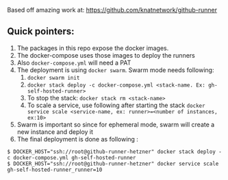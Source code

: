 Based off amazing work at: https://github.com/knatnetwork/github-runner

## Quick pointers:

1. The packages in this repo expose the docker images.
2. The docker-compose uses those images to deploy the runners
3. Also `docker-compose.yml` will need a PAT 
4. The deployment is using `docker swarm`. Swarm mode needs following:
    1. `docker swarm init`
    2. `docker stack deploy -c docker-compose.yml <stack-name. Ex: gh-self-hosted-runner>`
    3. To stop the stack: `docker stack rm <stack-name>`
    4. To scale a service, use following after starting the stack `docker service scale <service-name, ex: runner>=<number of instances, ex:10>`
5. Swarm is important so since for ephemeral mode, swarm will create a new instance and deploy it
6. The final deployment is done as following :
```
$ DOCKER_HOST="ssh://root@github-runner-hetzner" docker stack deploy -c docker-compose.yml gh-self-hosted-runner
$ DOCKER_HOST="ssh://root@github-runner-hetzner" docker service scale gh-self-hosted-runner_runner=10
```
